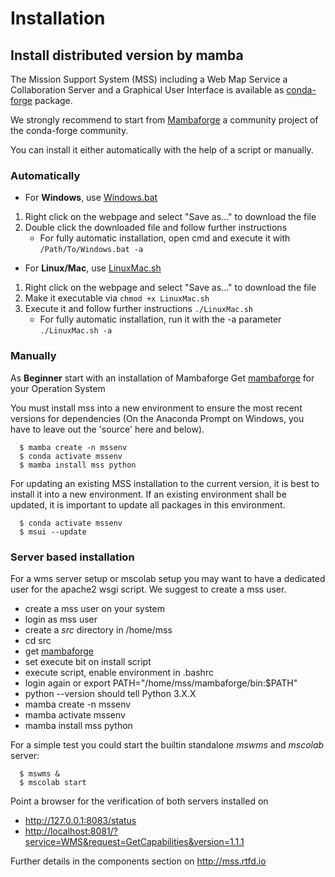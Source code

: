 # Installation


## Install distributed version by mamba

The Mission Support System (MSS) including a Web Map Service a Collaboration Server and a Graphical User Interface is available as
[conda-forge](https://anaconda.org/conda-forge/mss) package.


We strongly recommend to start from [Mambaforge](https://mamba.readthedocs.io/en/latest/installation.html)
a community project of the conda-forge community.

You can install it either automatically with the help of a script or manually.

### Automatically


* For **Windows**, use [Windows.bat](https://github.com/Open-MSS/mss-install/blob/main/Windows.bat?raw=1)

 1. Right click on the webpage and select "Save as..." to download the file
 1. Double click the downloaded file and follow further instructions
    * For fully automatic installation, open cmd and execute it with `/Path/To/Windows.bat -a`

* For **Linux/Mac**, use [LinuxMac.sh](https://github.com/Open-MSS/mss-install/blob/main/LinuxMac.sh?raw=1)

 1. Right click on the webpage and select "Save as..." to download the file
 1. Make it executable via `chmod +x LinuxMac.sh`
 1. Execute it and follow further instructions `./LinuxMac.sh`
    * For fully automatic installation, run it with the -a parameter `./LinuxMac.sh -a`


### Manually

As **Beginner** start with an installation of Mambaforge 
Get [mambaforge](https://github.com/conda-forge/miniforge#mambaforge) for your Operation System


You must install mss into a new environment to ensure the most recent
versions for dependencies (On the Anaconda Prompt on Windows, you have
to leave out the 'source' here and below).

```
  $ mamba create -n mssenv
  $ conda activate mssenv
  $ mamba install mss python
```
For updating an existing MSS installation to the current version, it is
best to install it into a new environment. If an existing environment
shall be updated, it is important to update all packages in this
environment. 

```
  $ conda activate mssenv
  $ msui --update
```


### Server based installation


For a wms server setup or mscolab setup you may want to have a dedicated
user for the apache2 wsgi script. We suggest to create a mss user.

-   create a mss user on your system
-   login as mss user
-   create a *src* directory in /home/mss
-   cd src
-   get [mambaforge](https://github.com/conda-forge/miniforge#mambaforge)
-   set execute bit on install script
-   execute script, enable environment in .bashrc
-   login again or export PATH="/home/mss/mambaforge/bin:\$PATH"
-   python --version should tell Python 3.X.X
-   mamba create -n mssenv
-   mamba activate mssenv
-   mamba install mss python

For a simple test you could start the builtin standalone *mswms* and
*mscolab* server:

```
  $ mswms &
  $ mscolab start
```

Point a browser for the verification of both servers installed on

  - <http://127.0.0.1:8083/status> 
  - <http://localhost:8081/?service=WMS&request=GetCapabilities&version=1.1.1>

Further details in the components section on <http://mss.rtfd.io>
